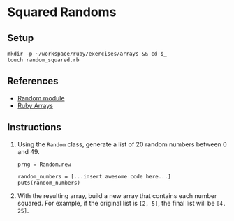 # Squared Randoms

## Setup

```
mkdir -p ~/workspace/ruby/exercises/arrays && cd $_
touch random_squared.rb
```

## References

* [Random module](http://ruby-doc.org/core-2.0.0/Random.html)
* [Ruby Arrays](https://ruby-doc.org/core-2.2.0/Array.html)

## Instructions

1. Using the `Random` class, generate a list of 20 random numbers between 0 and 49.
    ```
    prng = Random.new

    random_numbers = [...insert awesome code here...]
    puts(random_numbers)
    ```
2. With the resulting array, build a new array that contains each number squared. For example, if the original list is `[2, 5]`, the final list will be `[4, 25]`.
